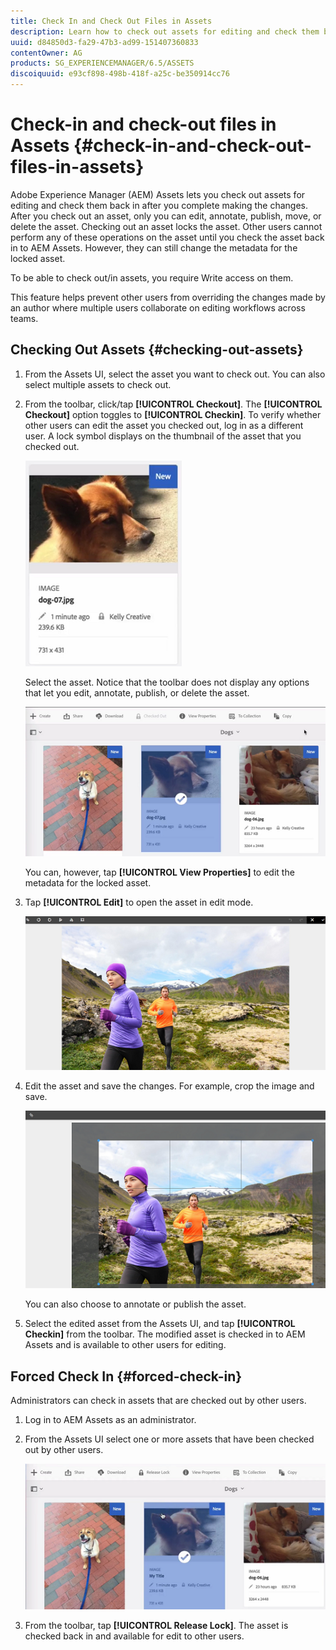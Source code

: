 ```yaml
---
title: Check In and Check Out Files in Assets
description: Learn how to check out assets for editing and check them back in after the changes are complete.
uuid: d84850d3-fa29-47b3-ad99-151407360833
contentOwner: AG
products: SG_EXPERIENCEMANAGER/6.5/ASSETS
discoiquuid: e93cf898-498b-418f-a25c-be350914cc76
---
```


# Check-in and check-out files in Assets {#check-in-and-check-out-files-in-assets}

Adobe Experience Manager (AEM) Assets lets you check out assets for editing and check them back in after you complete making the changes. After you check out an asset, only you can edit, annotate, publish, move, or delete the asset. Checking out an asset locks the asset. Other users cannot perform any of these operations on the asset until you check the asset back in to AEM Assets. However, they can still change the metadata for the locked asset.

To be able to check out/in assets, you require Write access on them.

This feature helps prevent other users from overriding the changes made by an author where multiple users collaborate on editing workflows across teams.

## Checking Out Assets {#checking-out-assets}

1. From the Assets UI, select the asset you want to check out. You can also select multiple assets to check out.
1. From the toolbar, click/tap **[!UICONTROL Checkout]**.
    The **[!UICONTROL Checkout]** option toggles to **[!UICONTROL Checkin]**. 
    To verify whether other users can edit the asset you checked out, log in as a different user. A lock symbol displays on the thumbnail of the asset that you checked out.

   ![chlimage_1-471](assets/chlimage_1-471.png)

   Select the asset. Notice that the toolbar does not display any options that let you edit, annotate, publish, or delete the asset.

   ![chlimage_1-472](assets/chlimage_1-472.png)

   You can, however, tap **[!UICONTROL View Properties]** to edit the metadata for the locked asset.

1. Tap **[!UICONTROL Edit]** to open the asset in edit mode.

   ![chlimage_1-473](assets/chlimage_1-473.png)

1. Edit the asset and save the changes. For example, crop the image and save.

   ![chlimage_1-474](assets/chlimage_1-474.png)

   You can also choose to annotate or publish the asset.

1. Select the edited asset from the Assets UI, and tap **[!UICONTROL Checkin]** from the toolbar. The modified asset is checked in to AEM Assets and is available to other users for editing.

## Forced Check In {#forced-check-in}

Administrators can check in assets that are checked out by other users.

1. Log in to AEM Assets as an administrator.
1. From the Assets UI select one or more assets that have been checked out by other users.

   ![chlimage_1-476](assets/chlimage_1-476.png)

1. From the toolbar, tap **[!UICONTROL Release Lock]**. The asset is checked back in and available for edit to other users.
